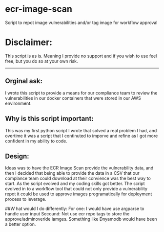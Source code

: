 # ecr-image-scan
Script to repot image vulnerabilities and/or tag image for workflow approval

# Disclaimer: 
This script is as is.  Meaning I provide no support and if you wish to use feel free, but you do so at your own risk.

---
## Orginal ask: 
I wrote this script to provide a means for our compliance team to review the vulnerabilities in our docker containers that were stored in our AWS environment.  

## Why is this script important:
This was my first python script I wrote that solved a real problem I had, and overtime it was a script that I continuted to imporve and refine as I got more confident in my ability to code.

## Design:
Ideas was to have the ECR Image Scan provide the vulnerability data, and then I decided that being able to provide the data in a CSV that our complance team could download at their convience was the best way to start.  As the script evolved and my coding skills got better.  The script evolved in to a workflow tool that could not only provide a vulnerability repot it could be used to approve images programatically for deployment process to leverage.

##W hat would I do differently:
For one:  I would have use argparse to handle user input
Secound: Not use ecr repo tags to store the approve/adminoveride iamges.  Something like Dnyamodb would have been a better option.
